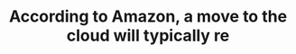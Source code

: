 ---
layout: answer
title: "According to Amazon, a move to the cloud will typically re"
blurb: "More often than not, a move to the cloud will result in lower variable costs as well as lower upfront costs. Remember that when taking a certification e"
quid: 74
---